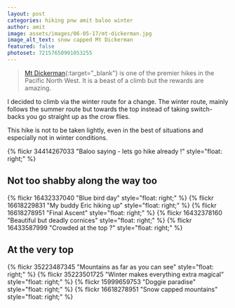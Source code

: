 ```yaml
---
layout: post
categories: hiking pnw amit baloo winter
author: amit
image: assets/images/06-05-17/mt-dickerman.jpg
image_alt_text: snow capped Mt Dickerman
featured: false
photoset: 72157650991053255
---
```


>[Mt Dickerman](https://www.wta.org/go-hiking/hikes/mount-dickerman){:target="_blank"} is one of the premier hikes in the Pacific North West. It is a beast of a climb but the rewards are amazing. 

I decided to climb via the winter route for a change. The winter route, mainly follows the summer route but towards the top instead of taking switch-backs you go straight up as the crow flies.

This hike is not to be taken lightly, even in the best of situations and especially not in winter conditions.

{% flickr 34414267033 "Baloo saying - lets go hike already !" style="float: right;" %}


## Not too shabby along the way too
{% flickr 16432337040 "Blue bird day" style="float: right;" %}
{% flickr 16618229831 "My buddy Eric hiking up" style="float: right;" %}
{% flickr 16618278951 "Final Ascent" style="float: right;" %}
{% flickr 16432378160 "Beautiful but deadly cornices" style="float: right;" %}
{% flickr 16433587999 "Crowded at the top ?" style="float: right;" %}

## At the very top
{% flickr 35223487345 "Mountains as far as you can see" style="float: right;" %}
{% flickr 35223501725 "Winter makes everything extra magical" style="float: right;" %}
{% flickr 15999659753 "Doggie paradise" style="float: right;" %}
{% flickr 16618278951 "Snow capped mountains" style="float: right;" %}